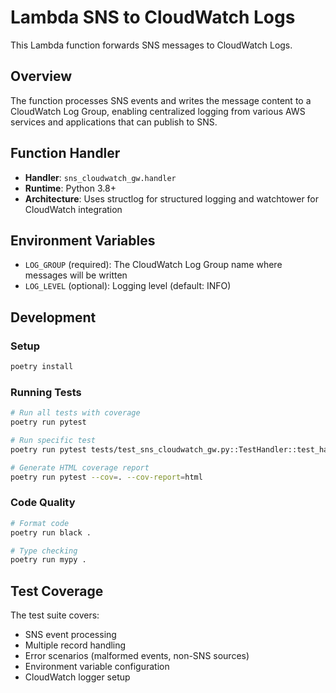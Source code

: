 # Lambda SNS to CloudWatch Logs

This Lambda function forwards SNS messages to CloudWatch Logs.

## Overview

The function processes SNS events and writes the message content to a CloudWatch Log Group, enabling centralized logging from various AWS services and applications that can publish to SNS.

## Function Handler

- **Handler**: `sns_cloudwatch_gw.handler`
- **Runtime**: Python 3.8+
- **Architecture**: Uses structlog for structured logging and watchtower for CloudWatch integration

## Environment Variables

- `LOG_GROUP` (required): The CloudWatch Log Group name where messages will be written
- `LOG_LEVEL` (optional): Logging level (default: INFO)

## Development

### Setup

```bash
poetry install
```

### Running Tests

```bash
# Run all tests with coverage
poetry run pytest

# Run specific test
poetry run pytest tests/test_sns_cloudwatch_gw.py::TestHandler::test_handler_sns_event_success

# Generate HTML coverage report
poetry run pytest --cov=. --cov-report=html
```

### Code Quality

```bash
# Format code
poetry run black .

# Type checking
poetry run mypy .
```

## Test Coverage

The test suite covers:
- SNS event processing
- Multiple record handling
- Error scenarios (malformed events, non-SNS sources)
- Environment variable configuration
- CloudWatch logger setup